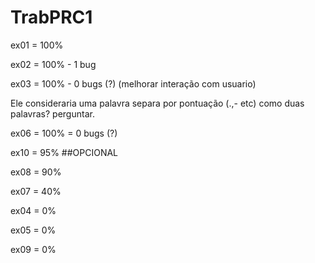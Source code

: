 # TrabPRC1

ex01 = 100%

ex02 = 100% - 1 bug

ex03 = 100% - 0 bugs (?) (melhorar interação com usuario)

Ele consideraria uma palavra separa por pontuação (.,- etc) como duas palavras? perguntar.

ex06 = 100% = 0 bugs (?)

ex10 = 95% ##OPCIONAL

ex08 = 90%

ex07 = 40%

ex04 = 0%

ex05 = 0%

ex09 = 0%
